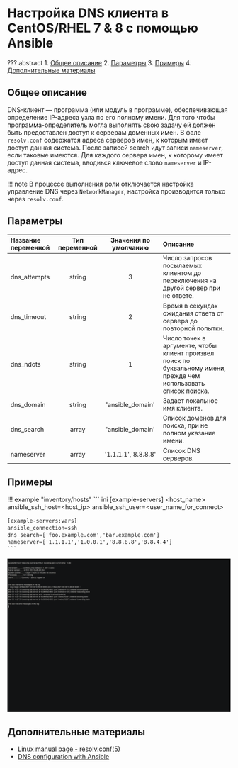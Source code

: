 # Настройка DNS клиента в CentOS/RHEL 7 & 8 с помощью Ansible

??? abstract
    1. [Общее описание](#общее-описание)
    2. [Параметры](#параметры)
    3. [Примеры](#примеры)
    4. [Дополнительные материалы](#дополнительные-материалы)

## Общее описание
DNS-клиент — программа (или модуль в программе), обеспечивающая определение IP-адреса узла по его полному имени. Для того чтобы программа-определитель могла выполнять свою задачу ей должен быть предоставлен доступ к серверам доменных имен. В фале `resolv.conf` содержатся адреса серверов имен, к которым имеет доступ данная система. После записей search идут записи `nameserver`, если таковые имеются. Для каждого сервера имен, к которому имеет доступ данная система, вводиься ключевое слово `nameserver` и IP-адрес.

!!! note
    В процессе выполнения роли отключается настройка управление DNS через `NetworkManager`, настройка производится только через `resolv.conf`.

## Параметры
|Название переменной  | Тип переменной | Значения по умолчанию | Описание                                                                                                          |
|:--------------------|:--------------:|:---------------------:|:------------------------------------------------------------------------------------------------------------------|
|dns_attempts         | string         | 3                     | Число запросов посылаемых клиентом до переключения на другой сервер при не ответе.                                |
|dns_timeout          | string         | 2                     | Время в секундах ожидания ответа от сервера до повторной попытки.                                                 |
|dns_ndots            | string         | 1                     | Число точек в аргументе, чтобы клиент произвел поиск по буквальному имени, прежде чем использовать список поиска. |
|dns_domain           | string         | 'ansible_domain'      | Задает локальное имя клиента.                                                                                     |
|dns_search           | array          | 'ansible_domain'      | Список доменов для поиска, при не полном указание имени.                                                          |
|nameserver           | array          | '1.1.1.1','8.8.8.8'   | Список DNS серверов.                                                                                              |

## Примеры

!!! example "inventory/hosts"
    ``` ini
    [example-servers]
    <host_name> ansible_ssh_host=<host_ip> ansible_ssh_user=<user_name_for_connect>

    [example-servers:vars]
    ansible_connection=ssh
    dns_search=['foo.example.com','bar.example.com']
    nameserver=['1.1.1.1','1.0.0.1','8.8.8.8','8.8.4.4']
    ```

![Example](../images/resolv.gif)

## Дополнительные материалы
- [Linux manual page - resolv.conf(5)](https://man7.org/linux/man-pages/man5/resolv.conf.5.html)
- [DNS configuration with Ansible](https://www.redhat.com/sysadmin/dns-configuration-ansible)
